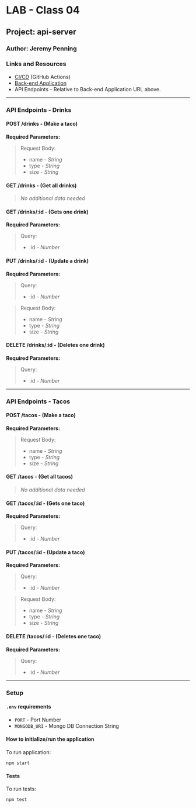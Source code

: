 # LAB - Class 04

## Project: api-server

### Author: Jeremy Penning

### Links and Resources

- [CI/CD](https://github.com/jeremyp-401-advanced-javascript/api-server/actions) (GitHub Actions)
- [Back-end Application](https://jeremyp-api-server.herokuapp.com/)
- API Endpoints - Relative to Back-end Application URL above.

---

### API Endpoints - Drinks

#### **POST /drinks** - (Make a taco)

**Required Parameters:**

>Request Body:
>- name - _String_
>- type - _String_  
>- size - _String_  

#### **GET /drinks** - (Get all drinks)

>_No additional data needed_

#### **GET /drinks/:id** - (Gets one drink)

**Required Parameters:**

>Query:  
>- :id - _Number_  

#### **PUT /drinks/:id** - (Update a drink)

**Required Parameters:**

>Query:  
>- :id - _Number_

>Request Body:  
>- name - _String_  
>- type - _String_  
>- size - _String_  

#### **DELETE /drinks/:id** - (Deletes one drink)

**Required Parameters:**

>Query:  
>- :id - _Number_  

---

### API Endpoints - Tacos

#### **POST /tacos** - (Make a taco)

**Required Parameters:**

>Request Body:
>- name - _String_  
>- type - _String_  
>- size - _String_  

#### **GET /tacos** - (Get all tacos)

>_No additional data needed_

#### **GET /tacos/:id** - (Gets one taco)

**Required Parameters:**

>Query:  
>- :id - _Number_  

#### **PUT /tacos/:id** - (Update a taco)

**Required Parameters:**

>Query:  
>- :id - _Number_

>Request Body:  
>- name - _String_  
>- type - _String_  
>- size - _String_  

#### **DELETE /tacos/:id** - (Deletes one taco)

**Required Parameters:**

>Query:  
>- :id - _Number_  

---

### Setup

#### `.env` requirements

- `PORT` - Port Number
- `MONGODB_URI` - Mongo DB Connection String

#### How to initialize/run the application

To run application:

`npm start`

#### Tests

To run tests:

`npm test`
